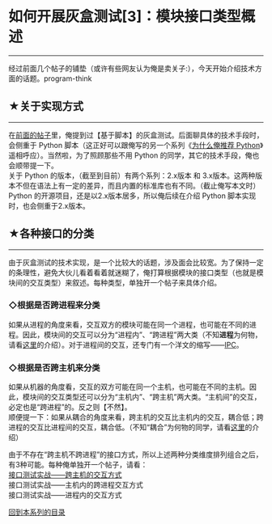 # 如何开展灰盒测试[3]：模块接口类型概述 

-----

 经过前面几个帖子的铺垫（或许有些网友认为俺是卖关子:），今天开始介绍技术方面的话题。program-think  
   
   
 ## ★关于实现方式
-------

  
 在[前面的帖子](https://program-think.blogspot.com/2010/11/grey-box-testing-1.html)里，俺提到过【基于脚本】的灰盒测试。后面聊具体的技术手段时，会侧重于 Python 脚本（这正好可以跟俺写的另一个系列《[为什么俺推荐 Python](https://program-think.blogspot.com/2009/08/why-choose-python-0-overview.html)》遥相呼应）。当然啦，为了照顾那些不用 Python 的同学，其它的技术手段，俺也会顺带提一下。  
 关于 Python 的版本，（截至到目前）有两个系列：2.x版本 和 3.x版本。这两种版本不但在语法上有一定的差异，而且内置的标准库也有不同。（截止俺写本文时）Python 的开源项目，还是以2.x版本居多，所以俺后续在介绍 Python 脚本实现时，也会侧重于2.x版本。  
   
   
 ## ★各种接口的分类
--------

  
 由于灰盒测试的技术实现，是一个比较大的话题，涉及面会比较宽。为了保持一定的条理性，避免大伙儿看着看着就迷糊了，俺打算根据模块的接口类型（也就是模块间的交互类型）来叙述。每种类型，单独开一个帖子来具体介绍。  
   
 ### ◇根据是否跨进程来分类

  
 如果从进程的角度来看，交互双方的模块可能在同一个进程，也可能在不同的进程。因此，模块间的交互可以分为“进程内”、“跨进程”两大类（不知**进程**为何物，请看[这里](https://zh.wikipedia.org/wiki/%E8%A1%8C%E7%A8%8B)的介绍）。对于进程间的交互，还专门有一个洋文的缩写——[IPC](https://en.wikipedia.org/wiki/Inter-process_communication)。  
   
 ### ◇根据是否跨主机来分类

  
 如果从机器的角度看，交互的双方可能在同一个主机，也可能在不同的主机。因此，模块间的交互类型还可以分为“主机内”、“跨主机”两大类。“主机间”的交互，必定也是“跨进程”的。反之则【不然】。  
 顺便提一下：如果从耦合的角度来看，跨主机的交互比主机内的交互，耦合低；跨进程的交互比进程间的交互，耦合低。（不知“耦合”为何物的同学，请看[这里](https://zh.wikipedia.org/wiki/%E8%80%A6%E5%90%88%E6%80%A7_%28%E8%A8%88%E7%AE%97%E6%A9%9F%E7%A7%91%E5%AD%B8%29)的介绍）  
   
 由于不存在“跨主机不跨进程”的接口方式，所以上述两种分类维度排列组合之后，有3种可能。每种俺单独开一个帖子，请看：  
 [接口测试实战——跨主机的交互方式](https://program-think.blogspot.com/2010/12/grey-box-testing-4.html)  
 接口测试实战——主机内的跨进程交互方式  
 接口测试实战——进程内的交互方式  
   
   
 [回到本系列的目录](https://program-think.blogspot.com/2010/11/grey-box-testing-0.html#index) 